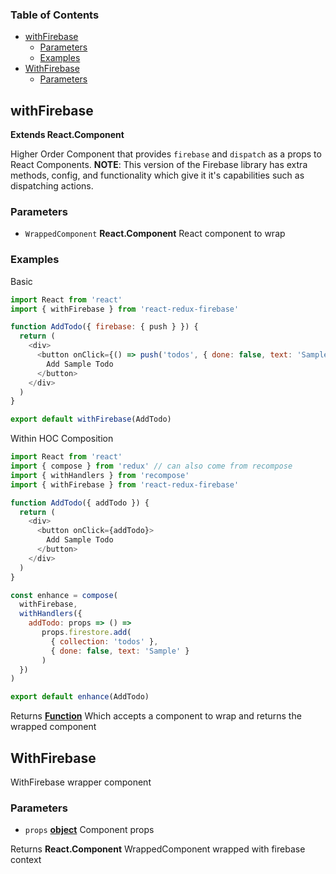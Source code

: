 <!-- Generated by documentation.js. Update this documentation by updating the source code. -->

### Table of Contents

-   [withFirebase][1]
    -   [Parameters][2]
    -   [Examples][3]
-   [WithFirebase][4]
    -   [Parameters][5]

## withFirebase

**Extends React.Component**


Higher Order Component that provides `firebase` and
`dispatch` as a props to React Components.
**NOTE**: This version of the Firebase library has extra methods, config,
and functionality which give it it's capabilities such as dispatching
actions.

### Parameters

-   `WrappedComponent` **React.Component** React component to wrap

### Examples

Basic


```javascript
import React from 'react'
import { withFirebase } from 'react-redux-firebase'

function AddTodo({ firebase: { push } }) {
  return (
    <div>
      <button onClick={() => push('todos', { done: false, text: 'Sample' })}>
        Add Sample Todo
      </button>
    </div>
  )
}

export default withFirebase(AddTodo)
```

Within HOC Composition


```javascript
import React from 'react'
import { compose } from 'redux' // can also come from recompose
import { withHandlers } from 'recompose'
import { withFirebase } from 'react-redux-firebase'

function AddTodo({ addTodo }) {
  return (
    <div>
      <button onClick={addTodo}>
        Add Sample Todo
      </button>
    </div>
  )
}

const enhance = compose(
  withFirebase,
  withHandlers({
    addTodo: props => () =>
       props.firestore.add(
         { collection: 'todos' },
         { done: false, text: 'Sample' }
       )
  })
)

export default enhance(AddTodo)
```

Returns **[Function][7]** Which accepts a component to wrap and returns the
wrapped component

## WithFirebase

WithFirebase wrapper component

### Parameters

-   `props` **[object][8]** Component props

Returns **React.Component** WrappedComponent wrapped with firebase context

[1]: #withfirebase

[2]: #parameters

[3]: #examples

[4]: #withfirebase-1

[5]: #parameters-1

[6]: http://react-redux-firebase.com/docs/api/withFirebase.html

[7]: https://developer.mozilla.org/docs/Web/JavaScript/Reference/Statements/function

[8]: https://developer.mozilla.org/docs/Web/JavaScript/Reference/Global_Objects/Object
